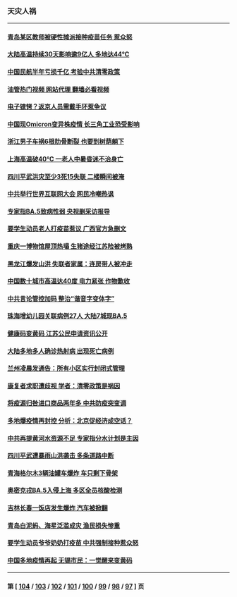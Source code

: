 ### 天灾人祸
---
#### [青岛某区教师被硬性摊派接种疫苗任务 惹众怒](../../pages/ncid280/n13781241.md?07151645) 
#### [大陆高温持续30天影响逾9亿人 多地达44℃](../../pages/ncid280/n13780960.md?07151645) 
#### [中国民航半年亏损千亿 考验中共清零政策](../../pages/ncid280/n13781001.md?07151645) 
#### [油管热门视频 网站代理 翻墙必看视频](http://209.222.30.114:81/youtube.html?07151645)
#### [电子镣铐？返京人员需戴手环惹争议](../../pages/ncid280/n13780894.md?07151645) 
#### [中国现Omicron变异株疫情 长三角工业恐受影响](../../pages/ncid280/n13780940.md?07151645) 
#### [浙江男子车祸6根肋骨断裂 也要到树荫躺下](../../pages/ncid280/n13780698.md?07151645) 
#### [上海高温破40℃ 一老人中暑昏迷不治身亡](../../pages/ncid280/n13780697.md?07151645) 
#### [四川平武洪灾至少3死15失联 二楼瞬间被淹](../../pages/ncid280/n13780649.md?07151645) 
#### [中共举行世界互联网大会 网民冷嘲热讽](../../pages/ncid280/n13780577.md?07151645) 
#### [专家指BA.5致病性弱 央视删采访报导](../../pages/ncid280/n13780540.md?07151645) 
#### [要学生动员老人打疫苗惹议 广西官方急删文](../../pages/ncid280/n13780541.md?07151645) 
#### [重庆一博物馆屋顶热塌 生猪途经江苏险被烤熟](../../pages/ncid280/n13780456.md?07151645) 
#### [黑龙江爆发山洪 失联者家属：连房带人被冲走](../../pages/ncid280/n13780466.md?07151645) 
#### [中国数十城市高温达40度 电力紧张 作物歉收](../../pages/ncid280/n13780174.md?07151645) 
#### [中共言论管控加码 整治“谐音字变体字”](../../pages/ncid280/n13779959.md?07151645) 
#### [珠海增幼儿园关联病例27人 大陆7城现BA.5](../../pages/ncid280/n13779962.md?07151645) 
#### [健康码变黄码 江苏公民申请资讯公开](../../pages/ncid280/n13779771.md?07151645) 
#### [大陆多地多人确诊热射病 出现死亡病例](../../pages/ncid280/n13779680.md?07151645) 
#### [兰州凌晨发通告：所有小区实行封闭式管理](../../pages/ncid280/n13779759.md?07151645) 
#### [康复者求职遭歧视 学者：清零政策是祸因](../../pages/ncid280/n13779329.md?07151645) 
#### [将疫源归咎进口商品两年多 中共防疫突变调](../../pages/ncid280/n13779427.md?07151645) 
#### [多地爆疫情再封控 分析：北京促经济成空话？](../../pages/ncid280/n13779188.md?07151645) 
#### [中共再提黄河水资源不足 专家指分水计划是主因](../../pages/ncid280/n13779370.md?07151645) 
#### [四川平武遭暴雨山洪袭击 多条道路中断](../../pages/ncid280/n13779017.md?07151645) 
#### [青海格尔木3辆油罐车爆炸 车只剩下骨架](../../pages/ncid280/n13778271.md?07151645) 
#### [奥密克戎BA.5入侵上海 多区全员核酸检测](../../pages/ncid280/n13778254.md?07151645) 
#### [吉林长春一饭店发生爆炸 汽车被掀翻](../../pages/ncid280/n13778132.md?07151645) 
#### [青岛白泥蚂、海星泛滥成灾 渔民损失惨重](../../pages/ncid280/n13777590.md?07151645) 
#### [要学生动员爷爷奶奶打疫苗 中共强制接种惹众怒](../../pages/ncid280/n13777292.md?07151645) 
#### [中国多地疫情再起 无锡市民：一觉醒来变黄码](../../pages/ncid280/n13777279.md?07151645) 

---
#### 第 [ [104](./104.md?07151645) / [103](./103.md?07151645) / [102](./102.md?07151645) / [101](./101.md?07151645) / [100](./100.md?07151645) / [99](./99.md?07151645) / [98](./98.md?07151645) / [97](./97.md?07151645) ] 页
